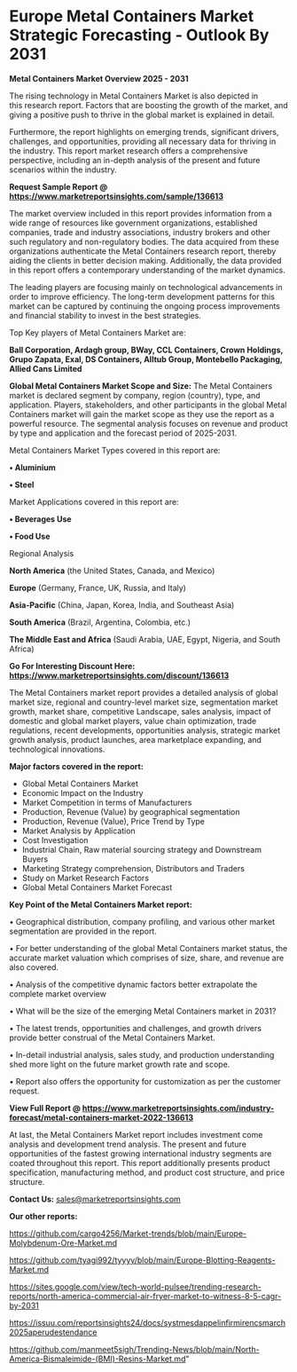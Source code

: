  # Europe Metal Containers Market Strategic Forecasting - Outlook By 2031

<Strong> Metal Containers Market Overview 2025 - 2031</strong>

The rising technology in Metal Containers Market is also depicted in this research report. Factors that are boosting the growth of the market, and giving a positive push to thrive in the global market is explained in detail.

Furthermore, the report highlights on emerging trends, significant drivers, challenges, and opportunities, providing all necessary data for thriving in the industry. This report market research offers a comprehensive perspective, including an in-depth analysis of the present and future scenarios within the industry.

<strong>Request Sample Report @ <a href=https://www.marketreportsinsights.com/sample/136613>https://www.marketreportsinsights.com/sample/136613</a></strong>

The market overview included in this report provides information from a wide range of resources like government organizations, established companies, trade and industry associations, industry brokers and other such regulatory and non-regulatory bodies. The data acquired from these organizations authenticate the Metal Containers research report, thereby aiding the clients in better decision making. Additionally, the data provided in this report offers a contemporary understanding of the market dynamics.

The leading players are focusing mainly on technological advancements in order to improve efficiency. The long-term development patterns for this market can be captured by continuing the ongoing process improvements and financial stability to invest in the best strategies.

Top Key players of Metal Containers Market are:

<strong>Ball Corporation, Ardagh group, BWay, CCL Containers, Crown Holdings, Grupo Zapata, Exal, DS Containers, Alltub Group, Montebello Packaging, Allied Cans Limited</strong>

<strong><b>Global Metal Containers Market Scope and Size:</b></strong>
The Metal Containers market is declared segment by company, region (country), type, and application. Players, stakeholders, and other participants in the global Metal Containers market will gain the market scope as they use the report as a powerful resource. The segmental analysis focuses on revenue and product by type and application and the forecast period of 2025-2031.

Metal Containers Market Types covered in this report are:

<strong>• Aluminium

• Steel</strong>

Market Applications covered in this report are:

<strong>• Beverages Use

• Food Use</strong> 

Regional Analysis

<strong>North America</strong> (the United States, Canada, and Mexico)

<strong>Europe</strong> (Germany, France, UK, Russia, and Italy)

<strong>Asia-Pacific</strong> (China, Japan, Korea, India, and Southeast Asia)

<strong>South America</strong> (Brazil, Argentina, Colombia, etc.)

<strong>The Middle East and Africa</strong> (Saudi Arabia, UAE, Egypt, Nigeria, and South Africa)

<strong>Go For Interesting Discount Here: <a href=https://www.marketreportsinsights.com/discount/136613>https://www.marketreportsinsights.com/discount/136613</a></strong>

The Metal Containers market report provides a detailed analysis of global market size, regional and country-level market size, segmentation market growth, market share, competitive Landscape, sales analysis, impact of domestic and global market players, value chain optimization, trade regulations, recent developments, opportunities analysis, strategic market growth analysis, product launches, area marketplace expanding, and technological innovations.

<strong><b>Major factors covered in the report:</b></strong>
<ul>
  <li>Global Metal Containers Market </li>
  <li>Economic Impact on the Industry</li>
  <li>Market Competition in terms of Manufacturers</li>
  <li>Production, Revenue (Value) by geographical segmentation</li>
  <li>Production, Revenue (Value), Price Trend by Type</li>
  <li>Market Analysis by Application</li>
  <li>Cost Investigation</li>
  <li>Industrial Chain, Raw material sourcing strategy and Downstream Buyers</li>
  <li>Marketing Strategy comprehension, Distributors and Traders</li>
  <li>Study on Market Research Factors</li>
  <li>Global Metal Containers Market Forecast</li>
</ul>

<strong><b>Key Point of the Metal Containers Market report:</b></strong>

• Geographical distribution, company profiling, and various other market segmentation are provided in the report.

• For better understanding of the global Metal Containers market status, the accurate market valuation which comprises of size, share, and revenue are also covered.

• Analysis of the competitive dynamic factors better extrapolate the complete market overview

• What will be the size of the emerging Metal Containers market in 2031?

• The latest trends, opportunities and challenges, and growth drivers provide better construal of the Metal Containers Market.

• In-detail industrial analysis, sales study, and production understanding shed more light on the future market growth rate and scope.

• Report also offers the opportunity for customization as per the customer request.

<strong><b>View Full Report @ <a href=https://www.marketreportsinsights.com/industry-forecast/metal-containers-market-2022-136613>https://www.marketreportsinsights.com/industry-forecast/metal-containers-market-2022-136613</a></b></strong>


At last, the Metal Containers Market report includes investment come analysis and development trend analysis. The present and future opportunities of the fastest growing international industry segments are coated throughout this report. This report additionally presents product specification, manufacturing method, and product cost structure, and price structure.

<strong>Contact Us:</strong>
sales@marketreportsinsights.com

<strong>Our other reports:</strong>

<a href=https://github.com/cargo4256/Market-trends/blob/main/Europe-Molybdenum-Ore-Market.md>https://github.com/cargo4256/Market-trends/blob/main/Europe-Molybdenum-Ore-Market.md</a>

<a href=https://github.com/tyagi992/tyyyy/blob/main/Europe-Blotting-Reagents-Market.md>https://github.com/tyagi992/tyyyy/blob/main/Europe-Blotting-Reagents-Market.md</a>

<a href=https://sites.google.com/view/tech-world-pulsee/trending-research-reports/north-america-commercial-air-fryer-market-to-witness-8-5-cagr-by-2031>https://sites.google.com/view/tech-world-pulsee/trending-research-reports/north-america-commercial-air-fryer-market-to-witness-8-5-cagr-by-2031</a>

<a href=https://issuu.com/reportsinsights24/docs/systmesdappelinfirmirencsmarch2025aperudestendance>https://issuu.com/reportsinsights24/docs/systmesdappelinfirmirencsmarch2025aperudestendance</a>

<a href=https://github.com/manmeet5sigh/Trending-News/blob/main/North-America-Bismaleimide-(BMI)-Resins-Market.md>https://github.com/manmeet5sigh/Trending-News/blob/main/North-America-Bismaleimide-(BMI)-Resins-Market.md</a>"
